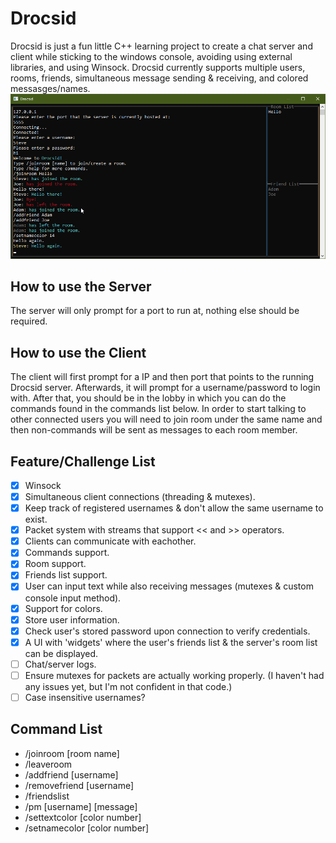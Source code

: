 # Drocsid
Drocsid is just a fun little C++ learning project to create a chat server and client while sticking to the windows console, avoiding using external libraries, and using Winsock. Drocsid currently supports multiple users, rooms, friends, simultaneous message sending & receiving, and colored messasges/names.
![Image of Drocsid](application%20preview.png)

## How to use the Server
The server will only prompt for a port to run at, nothing else should be required.

## How to use the Client
The client will first prompt for a IP and then port that points to the running Drocsid server. Afterwards, it will prompt for a username/password to login with. After that, you should be in the lobby in which you can do the commands found in the commands list below. In order to start talking to other connected users you will need to join room under the same name and then non-commands will be sent as messages to each room member.

## Feature/Challenge List
- [x] Winsock
- [x] Simultaneous client connections (threading & mutexes).
- [x] Keep track of registered usernames & don't allow the same username to exist.
- [x] Packet system with streams that support << and >> operators.
- [x] Clients can communicate with eachother.
- [x] Commands support.
- [x] Room support.
- [x] Friends list support.
- [x] User can input text while also receiving messages (mutexes & custom console input method).
- [x] Support for colors.
- [X] Store user information.
- [X] Check user's stored password upon connection to verify credentials.
- [X] A UI with 'widgets' where the user's friends list & the server's room list can be displayed.
- [ ] Chat/server logs.
- [ ] Ensure mutexes for packets are actually working properly. (I haven't had any issues yet, but I'm not confident in that code.)
- [ ] Case insensitive usernames?

## Command List
- /joinroom \[room name\]
- /leaveroom
- /addfriend \[username\]
- /removefriend \[username\]
- /friendslist
- /pm \[username\] \[message\]
- /settextcolor \[color number\]
- /setnamecolor \[color number\]
